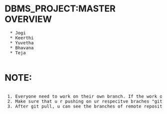 # DBMS_PROJECT:MASTER OVERVIEW
  <pre>
  * Jogi
  * Keerthi
  * Yuvetha
  * Bhavana
  * Teja
  </pre>
  
# NOTE:
 <pre> 
 1. Everyone need to work on their own branch. If the work of ur part is done merge with master
 2. Make sure that u r pushing on ur respecitve braches "git pull origin UR_BRANCH_NAME"
 3. After git pull, u can see the branches of remote repository thorugh "git checkout"
  </pre>

